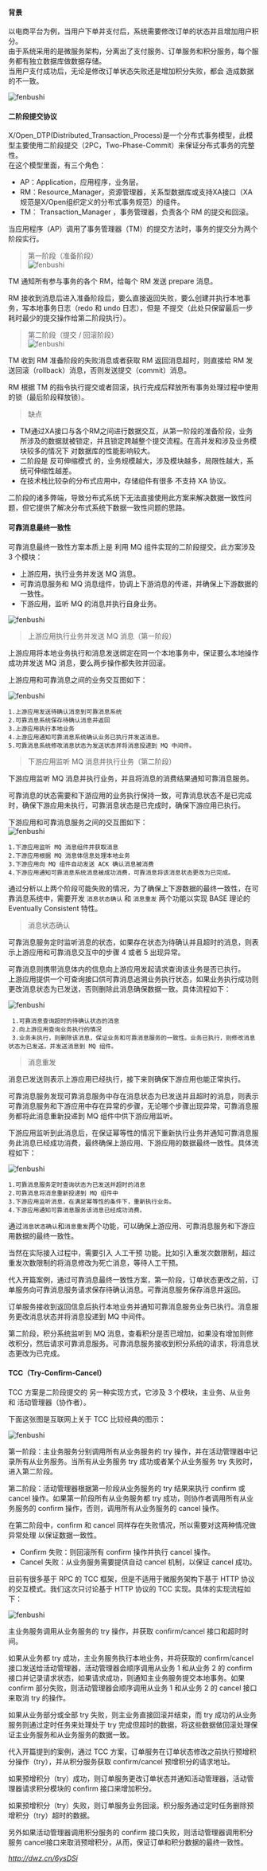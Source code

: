 #### 背景
以电商平台为例，当用户下单并支付后，系统需要修改订单的状态并且增加用户积分。  
由于系统采用的是微服务架构，分离出了支付服务、订单服务和积分服务，每个服务都有独立数据库做数据存储。  
当用户支付成功后，无论是修改订单状态失败还是增加积分失败，都会 造成数据的不一致。  

![fenbushi](https://github.com/tinysKai/Note/blob/master/image/article/2018/0709/fenbushi1.png)
  
  
#### 二阶段提交协议
X/Open_DTP(Distributed_Transaction_Process)是一个分布式事务模型，此模型主要使用二阶段提交（2PC，Two-Phase-Commit）来保证分布式事务的完整性。  
在这个模型里面，有三个角色：  
+ AP：Application，应用程序，业务层。
+ RM：Resource_Manager，资源管理器，关系型数据库或支持XA接口（XA规范是X/Open组织定义的分布式事务规范）的组件。
+ TM： Transaction_Manager ，事务管理器，负责各个 RM 的提交和回滚。

当应用程序（AP）调用了事务管理器（TM）的提交方法时，事务的提交分为两个阶段实行。

>第一阶段（准备阶段）  
![fenbushi](https://github.com/tinysKai/Note/blob/master/image/article/2018/0709/fenbushi2.png)

TM 通知所有参与事务的各个 RM，给每个 RM 发送 prepare 消息。

RM 接收到消息后进入准备阶段后，要么直接返回失败，要么创建并执行本地事务，写本地事务日志（redo 和 undo 日志），但是 不提交（此处只保留最后一步耗时最少的提交操作给第二阶段执行）。

>第二阶段（提交 / 回滚阶段）  
![fenbushi](https://github.com/tinysKai/Note/blob/master/image/article/2018/0709/fenbushi3.png)  

TM 收到 RM 准备阶段的失败消息或者获取 RM 返回消息超时，则直接给 RM 发送回滚（rollback）消息，否则发送提交（commit）消息。

RM 根据 TM 的指令执行提交或者回滚，执行完成后释放所有事务处理过程中使用的锁（最后阶段释放锁）。

>缺点  
+ TM通过XA接口与各个RM之间进行数据交互，从第一阶段的准备阶段，业务所涉及的数据就被锁定，并且锁定跨越整个提交流程。在高并发和涉及业务模块较多的情况下 对数据库的性能影响较大。
+ 二阶段是 反可伸缩模式 的，业务规模越大，涉及模块越多，局限性越大，系统可伸缩性越差。
+ 在技术栈比较杂的分布式应用中，存储组件有很多 不支持 XA 协议。

二阶段的诸多弊端，导致分布式系统下无法直接使用此方案来解决数据一致性问题，但它提供了解决分布式系统下数据一致性问题的思路。

#### 可靠消息最终一致性
可靠消息最终一致性方案本质上是 利用 MQ 组件实现的二阶段提交。此方案涉及 3 个模块：
+ 上游应用，执行业务并发送 MQ 消息。
+ 可靠消息服务和 MQ 消息组件，协调上下游消息的传递，并确保上下游数据的一致性。
+ 下游应用，监听 MQ 的消息并执行自身业务。

![fenbushi](https://github.com/tinysKai/Note/blob/master/image/article/2018/0709/fenbushi4.png)  

>上游应用执行业务并发送 MQ 消息（第一阶段）  

上游应用将本地业务执行和消息发送绑定在同一个本地事务中，保证要么本地操作成功并发送 MQ 消息，要么两步操作都失败并回滚。

上游应用和可靠消息之间的业务交互图如下：  

![fenbushi](https://github.com/tinysKai/Note/blob/master/image/article/2018/0709/fenbushi5.png)  

    1.上游应用发送待确认消息到可靠消息系统
    2.可靠消息系统保存待确认消息并返回
    3.上游应用执行本地业务
    4.上游应用通知可靠消息系统确认业务已执行并发送消息。
    5.可靠消息系统修改消息状态为发送状态并将消息投递到 MQ 中间件。

>下游应用监听 MQ 消息并执行业务（第二阶段）    

下游应用监听 MQ 消息并执行业务，并且将消息的消费结果通知可靠消息服务。

可靠消息的状态需要和下游应用的业务执行保持一致，可靠消息状态不是已完成时，确保下游应用未执行，可靠消息状态是已完成时，确保下游应用已执行。

下游应用和可靠消息服务之间的交互图如下：  
![fenbushi](https://github.com/tinysKai/Note/blob/master/image/article/2018/0709/fenbushi6.png)  
  
    1.下游应用监听 MQ 消息组件并获取消息
    2.下游应用根据 MQ 消息体信息处理本地业务
    3.下游应用向 MQ 组件自动发送 ACK 确认消息被消费
    4.下游应用通知可靠消息系统消息被成功消费，可靠消息将该消息状态更改为已完成。  


通过分析以上两个阶段可能失败的情况，为了确保上下游数据的最终一致性，在可靠消息系统中，需要开发 `消息状态确认` 和 `消息重发` 两个功能以实现 BASE 理论的 Eventually Consistent 特性。


>消息状态确认  

可靠消息服务定时监听消息的状态，如果存在状态为待确认并且超时的消息，则表示上游应用和可靠消息交互中的步骤 4 或者 5 出现异常。  
  
可靠消息则携带消息体内的信息向上游应用发起请求查询该业务是否已执行。  
上游应用提供一个可查询接口供可靠消息追溯业务执行状态，如果业务执行成功则更改消息状态为已发送，否则删除此消息确保数据一致。具体流程如下：  

![fenbushi](https://github.com/tinysKai/Note/blob/master/image/article/2018/0709/fenbushi7.png)  

     1.可靠消息查询超时的待确认状态的消息
     2.向上游应用查询业务执行的情况
     3.业务未执行，则删除该消息，保证业务和可靠消息服务的一致性。业务已执行，则修改消息状态为已发送，并发送消息到 MQ 组件。
 
  
>消息重发  

消息已发送则表示上游应用已经执行，接下来则确保下游应用也能正常执行。  


可靠消息服务发现可靠消息服务中存在消息状态为已发送并且超时的消息，则表示可靠消息服务和下游应用中存在异常的步骤，无论哪个步骤出现异常，可靠消息服务都将此消息重新投递到 MQ 组件中供下游应用监听。  


下游应用监听到此消息后，在保证幂等性的情况下重新执行业务并通知可靠消息服务此消息已经成功消费，最终确保上游应用、下游应用的数据最终一致性。具体流程如下：  

![fenbushi](https://github.com/tinysKai/Note/blob/master/image/article/2018/0709/fenbushi8.png)  
  
    1.可靠消息服务定时查询状态为已发送并超时的消息
    2.可靠消息将消息重新投递到 MQ 组件中
    3.下游应用监听消息，在满足幂等性的条件下，重新执行业务。
    4.下游应用通知可靠消息服务该消息已经成功消费。
      
      
通过`消息状态确认`和`消息重发`两个功能，可以确保上游应用、可靠消息服务和下游应用数据的最终一致性。

当然在实际接入过程中，需要引入 人工干预 功能。比如引入重发次数限制，超过重发次数限制的将消息修改为死亡消息，等待人工干预。      


代入开篇案例，通过可靠消息最终一致性方案，第一阶段，订单状态更改之前，订单服务向可靠消息服务请求保存待确认消息。可靠消息服务保存消息并返回。

订单服务接收到返回信息后执行本地业务并通知可靠消息服务业务已执行。消息服务更改消息状态并将消息投递到 MQ 中间件。

第二阶段，积分系统监听到 MQ 消息，查看积分是否已增加，如果没有增加则修改积分，然后请求可靠消息服务。可靠消息服务接收到积分系统的请求，将消息状态更改为已完成。  


#### TCC（Try-Confirm-Cancel）
TCC 方案是二阶段提交的 另一种实现方式，它涉及 3 个模块，主业务、从业务 和 活动管理器（协作者）。

下面这张图是互联网上关于 TCC 比较经典的图示：  

![fenbushi](https://github.com/tinysKai/Note/blob/master/image/article/2018/0709/fenbushi9.png)
  
第一阶段：主业务服务分别调用所有从业务服务的 try 操作，并在活动管理器中记录所有从业务服务。当所有从业务服务 try 成功或者某个从业务服务 try 失败时，进入第二阶段。

第二阶段：活动管理器根据第一阶段从业务服务的 try 结果来执行 confirm 或 cancel 操作。如果第一阶段所有从业务服务都 try 成功，则协作者调用所有从业务服务的 confirm 操作，否则，调用所有从业务服务的 cancel 操作。

在第二阶段中，confirm 和 cancel 同样存在失败情况，所以需要对这两种情况做 异常处理 以保证数据一致性。

+ Confirm 失败：则回滚所有 confirm 操作并执行 cancel 操作。
+ Cancel 失败：从业务服务需要提供自动 cancel 机制，以保证 cancel 成功。 
 
 
目前有很多基于 RPC 的 TCC 框架，但是不适用于微服务架构下基于 HTTP 协议的交互模式。我们这次只讨论基于 HTTP 协议的 TCC 实现。具体的实现流程如下：  

 ![fenbushi](https://github.com/tinysKai/Note/blob/master/image/article/2018/0709/fenbushi10.png)  
 
 主业务服务调用从业务服务的 try 操作，并获取 confirm/cancel 接口和超时时间。
 
 如果从业务都 try 成功，主业务服务执行本地业务，并将获取的 confirm/cancel 接口发送给活动管理器，活动管理器会顺序调用从业务 1 和从业务 2 的 confirm 接口并记录请求状态，如果请求成功，则通知主业务服务提交本地事务。如果 confirm 部分失败，则活动管理器会顺序调用从业务 1 和从业务 2 的 cancel 接口来取消 try 的操作。
 
 如果从业务部分或全部 try 失败，则主业务直接回滚并结束，而 try 成功的从业务服务则通过定时任务来处理处于 try 完成但超时的数据，将这些数据做回滚处理保证主业务服务和从业务服务的数据一致。  
 
 
代入开篇提到的案例，通过 TCC 方案，订单服务在订单状态修改之前执行预增积分操作（try），并从积分服务获取 confirm/cancel 预增积分的请求地址。

如果预增积分（try）成功，则订单服务更改订单状态并通知活动管理器，活动管理器请求积分模块的 confirm 接口来增加积分。

如果预增积分（try）失败，则订单服务业务回滚。积分服务通过定时任务删除预增积分（try）超时的数据。

另外如果活动管理器调用积分服务的 confirm 接口失败，则活动管理器调用积分服务 cancel接口来取消预增积分，从而，保证订单和积分数据的最终一致性。 
 
 

*http://dwz.cn/6ysDSi*